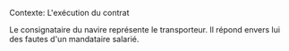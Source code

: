 Contexte: L'exécution du contrat

Le consignataire du navire représente le transporteur. Il répond envers lui des fautes d'un mandataire salarié.